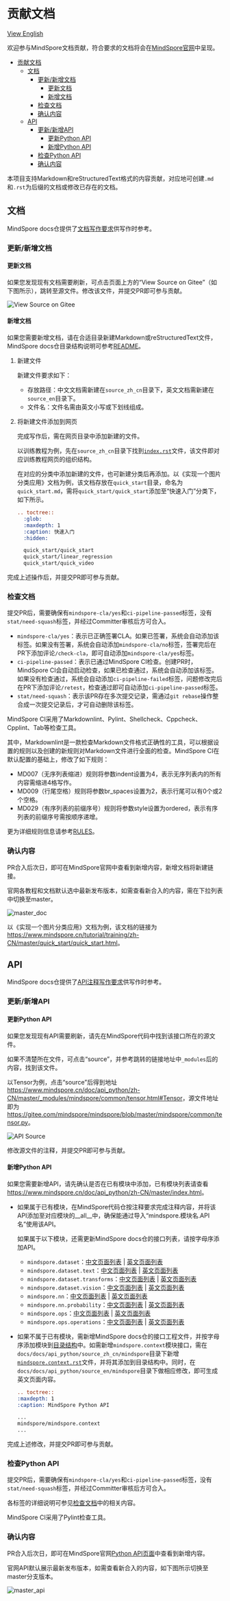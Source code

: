 ﻿# 贡献文档

[View English](./CONTRIBUTING_DOC.md)

欢迎参与MindSpore文档贡献，符合要求的文档将会在[MindSpore官网](http://www.mindspore.cn)中呈现。

<!-- TOC -->

- [贡献文档](#贡献文档)
    - [文档](#文档)
        - [更新/新增文档](#更新新增文档)
            - [更新文档](#更新文档)
            - [新增文档](#新增文档)
        - [检查文档](#检查文档)
        - [确认内容](#确认内容)
    - [API](#api)
        - [更新/新增API](#更新新增api)
            - [更新Python API](#更新python-api)
            - [新增Python API](#新增python-api)
        - [检查Python API](#检查python-api)
        - [确认内容](#确认内容-1)

<!-- /TOC -->

本项目支持Markdown和reStructuredText格式的内容贡献，对应地可创建`.md`和`.rst`为后缀的文档或修改已存在的文档。

## 文档

MindSpore docs仓提供了[文档写作要求](https://gitee.com/mindspore/docs/wikis/文档写作要求?sort_id=3363974)供写作时参考。

### 更新/新增文档

#### 更新文档

如果您发现现有文档需要刷新，可点击页面上方的“View Source on Gitee”（如下图所示），跳转至源文件。修改该文件，并提交PR即可参与贡献。

![View Source on Gitee](./resource/_static/logo_source.png)

#### 新增文档

如果您需要新增文档，请在合适目录新建Markdown或reStructuredText文件，MindSpore docs仓目录结构说明可参考[README](https://gitee.com/mindspore/docs/blob/master/README_CN.md#目录结构说明)。

1. 新建文件

    新建文件要求如下：

    - 存放路径：中文文档需新建在`source_zh_cn`目录下，英文文档需新建在`source_en`目录下。
    - 文件名：文件名需由英文小写或下划线组成。

2. 将新建文件添加到网页

    完成写作后，需在网页目录中添加新建的文件。

    以训练教程为例，先在`source_zh_cn`目录下找到[`index.rst`](https://gitee.com/mindspore/docs/blob/master/tutorials/training/source_zh_cn/index.rst)文件，该文件即对应训练教程网页的组织结构。

    在对应的分类中添加新建的文件，也可新建分类后再添加。以《实现一个图片分类应用》文档为例，该文档存放在`quick_start`目录，命名为`quick_start.md`，需将`quick_start/quick_start`添加至“快速入门”分类下，如下所示。

    ```rst
    .. toctree::
      :glob:
      :maxdepth: 1
      :caption: 快速入门
      :hidden:

      quick_start/quick_start
      quick_start/linear_regression
      quick_start/quick_video
    ```

完成上述操作后，并提交PR即可参与贡献。

### 检查文档

提交PR后，需要确保有`mindspore-cla/yes`和`ci-pipeline-passed`标签，没有`stat/need-squash`标签，并经过Committer审核后方可合入。

- `mindspore-cla/yes`：表示已正确签署CLA。如果已签署，系统会自动添加该标签。如果没有签署，系统会自动添加`mindspore-cla/no`标签，签署完后在PR下添加评论`/check-cla`，即可自动添加`mindspore-cla/yes`标签。
- `ci-pipeline-passed`：表示已通过MindSpore CI检查。创建PR时，MindSpore CI会自动启动检查，如果已检查通过，系统会自动添加该标签。如果没有检查通过，系统会自动添加`ci-pipeline-failed`标签，问题修改完后在PR下添加评论`/retest`，检查通过即可自动添加`ci-pipeline-passed`标签。
- `stat/need-squash`：表示该PR存在多次提交记录，需通过`git rebase`操作整合成一次提交记录后，才可自动删除该标签。

MindSpore CI采用了Markdownlint、Pylint、Shellcheck、Cppcheck、Cpplint、Tab等检查工具。

其中，Markdownlint是一款检查Markdown文件格式正确性的工具，可以根据设置的规则以及创建的新规则对Markdown文件进行全面的检查。MindSpore CI在默认配置的基础上，修改了如下规则：

- MD007（无序列表缩进）规则将参数indent设置为4，表示无序列表内的所有内容需缩进4格写作。
- MD009（行尾空格）规则将参数br_spaces设置为2，表示行尾可以有0个或2个空格。
- MD029（有序列表的前缀序号）规则将参数style设置为ordered，表示有序列表的前缀序号需按顺序递增。

更为详细规则信息请参考[RULES](https://github.com/markdownlint/markdownlint/blob/master/docs/RULES.md)。

### 确认内容

PR合入后次日，即可在MindSpore官网中查看到新增内容，新增文档将新建链接。

官网各教程和文档默认选中最新发布版本，如需查看新合入的内容，需在下拉列表中切换至master。

![master_doc](./resource/_static/master_doc.png)

以《实现一个图片分类应用》文档为例，该文档的链接为<https://www.mindspore.cn/tutorial/training/zh-CN/master/quick_start/quick_start.html>。

## API

MindSpore docs仓提供了[API注释写作要求](https://gitee.com/mindspore/docs/wikis/API注释写作要求?sort_id=3364069)供写作时参考。

### 更新/新增API

#### 更新Python API

如果您发现现有API需要刷新，请先在MindSpore代码中找到该接口所在的源文件。

如果不清楚所在文件，可点击“source”，并参考跳转的链接地址中`_modules`后的内容，找到该文件。

以Tensor为例，点击“source”后得到地址<https://www.mindspore.cn/doc/api_python/zh-CN/master/_modules/mindspore/common/tensor.html#Tensor>，源文件地址即为<https://gitee.com/mindspore/mindspore/blob/master/mindspore/common/tensor.py>。

![API Source](./resource/_static/api_source.png)

修改源文件的注释，并提交PR即可参与贡献。

#### 新增Python API

如果您需要新增API，请先确认是否在已有模块中添加，已有模块列表请查看<https://www.mindspore.cn/doc/api_python/zh-CN/master/index.html>。

- 如果属于已有模块，在MindSpore代码仓按注释要求完成注释内容，并将该API添加至对应模块的\_\_all\_\_中，确保能通过导入“mindspore.模块名.API名”使用该API。

    如果属于以下模块，还需更新MindSpore docs仓的接口列表，请按字母序添加API。

    - `mindspore.dataset`：[中文页面列表](https://gitee.com/mindspore/docs/blob/master/docs/api_python/source_zh_cn/mindspore/mindspore.dataset.rst) | [英文页面列表](https://gitee.com/mindspore/docs/blob/master/docs/api_python/source_en/mindspore/mindspore.dataset.rst)
    - `mindspore.dataset.text`：[中文页面列表](https://gitee.com/mindspore/docs/blob/master/docs/api_python/source_zh_cn/mindspore/mindspore.dataset.text.rst) | [英文页面列表](https://gitee.com/mindspore/docs/blob/master/docs/api_python/source_en/mindspore/mindspore.dataset.text.rst)
    - `mindspore.dataset.transforms`：[中文页面列表](https://gitee.com/mindspore/docs/blob/master/docs/api_python/source_zh_cn/mindspore/mindspore.dataset.transforms.rst) | [英文页面列表](https://gitee.com/mindspore/docs/blob/master/docs/api_python/source_en/mindspore/mindspore.dataset.transforms.rst)
    - `mindspore.dataset.vision`：[中文页面列表](https://gitee.com/mindspore/docs/blob/master/docs/api_python/source_zh_cn/mindspore/mindspore.dataset.vision.rst) | [英文页面列表](https://gitee.com/mindspore/docs/blob/master/docs/api_python/source_en/mindspore/mindspore.dataset.vision.rst)
    - `mindspore.nn`：[中文页面列表](https://gitee.com/mindspore/docs/blob/master/docs/api_python/source_zh_cn/mindspore/mindspore.nn.rst) | [英文页面列表](https://gitee.com/mindspore/docs/blob/master/docs/api_python/source_en/mindspore/mindspore.nn.rst)
    - `mindspore.nn.probability`：[中文页面列表](https://gitee.com/mindspore/docs/blob/master/docs/api_python/source_zh_cn/mindspore/mindspore.nn.probability.rst) | [英文页面列表](https://gitee.com/mindspore/docs/blob/master/docs/api_python/source_en/mindspore/mindspore.nn.probability.rst)
    - `mindspore.ops`：[中文页面列表](https://gitee.com/mindspore/docs/blob/master/docs/api_python/source_zh_cn/mindspore/mindspore.ops.rst) | [英文页面列表](https://gitee.com/mindspore/docs/blob/master/docs/api_python/source_en/mindspore/mindspore.ops.rst)
    - `mindspore.ops.operations`：[中文页面列表](https://gitee.com/mindspore/docs/blob/master/docs/api_python/source_zh_cn/mindspore/operations.rst) | [英文页面列表](https://gitee.com/mindspore/docs/blob/master/docs/api_python/source_en/mindspore/operations.rst)

- 如果不属于已有模块，需新增MindSpore docs仓的接口工程文件，并按字母序添加模块到[目录结构](https://gitee.com/mindspore/docs/blob/master/docs/api_python/source_zh_cn/index.rst)中。如需新增`mindspore.context`模块接口，需在`docs/docs/api_python/source_zh_cn/mindspore`目录下新增[`mindspore.context.rst`](https://gitee.com/mindspore/docs/blob/master/docs/api_python/source_zh_cn/mindspore/mindspore.context.rst)文件，并将其添加到目录结构中。同时，在`docs/docs/api_python/source_en/mindspore`目录下做相应修改，即可生成英文页面内容。

    ```rst
    .. toctree::
    :maxdepth: 1
    :caption: MindSpore Python API

    ...
    mindspore/mindspore.context
    ...
    ```

完成上述修改，并提交PR即可参与贡献。

### 检查Python API

提交PR后，需要确保有`mindspore-cla/yes`和`ci-pipeline-passed`标签，没有`stat/need-squash`标签，并经过Committer审核后方可合入。

各标签的详细说明可参见[检查文档](#检查文档)中的相关内容。

MindSpore CI采用了Pylint检查工具。

### 确认内容

PR合入后次日，即可在MindSpore官网[Python API页面](<https://www.mindspore.cn/doc/api_python/zh-CN/master/index.html>)中查看到新增内容。

官网API默认展示最新发布版本，如需查看新合入的内容，如下图所示切换至master分支版本。

![master_api](./resource/_static/master_api.png)
